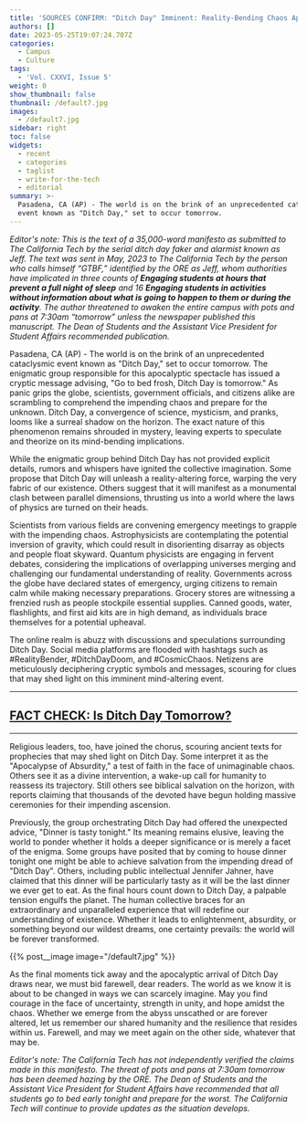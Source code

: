 ```yaml
---
title: 'SOURCES CONFIRM: "Ditch Day" Imminent: Reality-Bending Chaos Approaches'
authors: []
date: 2023-05-25T19:07:24.707Z
categories:
  - Campus
  - Culture
tags:
  - 'Vol. CXXVI, Issue 5'
weight: 0
show_thumbnail: false
thumbnail: /default7.jpg
images:
  - /default7.jpg
sidebar: right
toc: false
widgets:
  - recent
  - categories
  - taglist
  - write-for-the-tech
  - editorial
summary: >-
  Pasadena, CA (AP) - The world is on the brink of an unprecedented cataclysmic
  event known as "Ditch Day," set to occur tomorrow.
---
```


*Editor's note: This is the text of a 35,000-word manifesto as submitted to The California Tech by the serial ditch day faker and alarmist known as Jeff. The text was sent in May, 2023 to The California Tech by the person who calls himself “GTBF,” identified by the ORE as Jeff, whom authorities have implicated in three counts of **Engaging students at hours that prevent a full night of sleep** and 16 **Engaging students in activities without information about what is going to happen to them or during the activity**. The author threatened to awaken the entire campus with pots and pans at 7:30am “tomorrow” unless the newspaper published this manuscript. The Dean of Students and the Assistant Vice President for Student Affairs recommended publication.*

Pasadena, CA (AP) - The world is on the brink of an unprecedented cataclysmic event known as "Ditch Day," set to occur tomorrow. The enigmatic group responsible for this apocalyptic spectacle has issued a cryptic message advising, "Go to bed frosh, Ditch Day is tomorrow." As panic grips the globe, scientists, government officials, and citizens alike are scrambling to comprehend the impending chaos and prepare for the unknown.
Ditch Day, a convergence of science, mysticism, and pranks, looms like a surreal shadow on the horizon. The exact nature of this phenomenon remains shrouded in mystery, leaving experts to speculate and theorize on its mind-bending implications.


While the enigmatic group behind Ditch Day has not provided explicit details, rumors and whispers have ignited the collective imagination. Some propose that Ditch Day will unleash a reality-altering force, warping the very fabric of our existence. Others suggest that it will manifest as a monumental clash between parallel dimensions, thrusting us into a world where the laws of physics are turned on their heads.


Scientists from various fields are convening emergency meetings to grapple with the impending chaos. Astrophysicists are contemplating the potential inversion of gravity, which could result in disorienting disarray as objects and people float skyward. Quantum physicists are engaging in fervent debates, considering the implications of overlapping universes merging and challenging our fundamental understanding of reality.
Governments across the globe have declared states of emergency, urging citizens to remain calm while making necessary preparations. Grocery stores are witnessing a frenzied rush as people stockpile essential supplies. Canned goods, water, flashlights, and first aid kits are in high demand, as individuals brace themselves for a potential upheaval.


The online realm is abuzz with discussions and speculations surrounding Ditch Day. Social media platforms are flooded with hashtags such as #RealityBender, #DitchDayDoom, and #CosmicChaos. Netizens are meticulously deciphering cryptic symbols and messages, scouring for clues that may shed light on this imminent mind-altering event.

---
## [FACT CHECK: Is Ditch Day Tomorrow?](https://emiletimothy.github.io/Projects/ditch_day.html)
---

Religious leaders, too, have joined the chorus, scouring ancient texts for prophecies that may shed light on Ditch Day. Some interpret it as the "Apocalypse of Absurdity," a test of faith in the face of unimaginable chaos. Others see it as a divine intervention, a wake-up call for humanity to reassess its trajectory. Still others see biblical salvation on the horizon, with reports claiming that thousands of the devoted have begun holding massive ceremonies for their impending ascension. 


Previously, the group orchestrating Ditch Day had offered the unexpected advice, "Dinner is tasty tonight." Its meaning remains elusive, leaving the world to ponder whether it holds a deeper significance or is merely a facet of the enigma. Some groups have posited that by coming to house dinner tonight one might be able to achieve salvation from the impending dread of "Ditch Day". Others, including public intellectual Jennifer Jahner, have claimed that this dinner will be particularly tasty as it will be the last dinner we ever get to eat.
As the final hours count down to Ditch Day, a palpable tension engulfs the planet. The human collective braces for an extraordinary and unparalleled experience that will redefine our understanding of existence. Whether it leads to enlightenment, absurdity, or something beyond our wildest dreams, one certainty prevails: the world will be forever transformed.

{{% post__image image="/default7.jpg" %}} 

As the final moments tick away and the apocalyptic arrival of Ditch Day draws near, we must bid farewell, dear readers. The world as we know it is about to be changed in ways we can scarcely imagine. May you find courage in the face of uncertainty, strength in unity, and hope amidst the chaos. Whether we emerge from the abyss unscathed or are forever altered, let us remember our shared humanity and the resilience that resides within us. Farewell, and may we meet again on the other side, whatever that may be.

*Editor's note: The California Tech has not independently verified the claims made in this manifesto. The threat of pots and pans at 7:30am tomorrow has been deemed hazing by the ORE. The Dean of Students and the Assistant Vice President for Student Affairs have recommended that all students go to bed early tonight and prepare for the worst. The California Tech will continue to provide updates as the situation develops.*